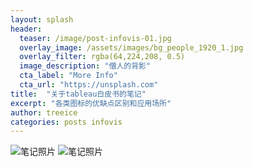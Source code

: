 ```yaml
---
layout: splash
header:
  teaser: /image/post-infovis-01.jpg
  overlay_image: /assets/images/bg_people_1920_1.jpg
  overlay_filter: rgba(64,224,208, 0.5)
  image_description: "僧人的背影"
  cta_label: "More Info"
  cta_url: "https://unsplash.com"
title:  "关于tableau白皮书的笔记"
excerpt: "各类图标的优缺点区别和应用场所"
author: treeice
categories: posts infovis
---
```

![笔记照片](/image/infovis_01.jpg)
![笔记照片](/image/infovis_02.jpg)